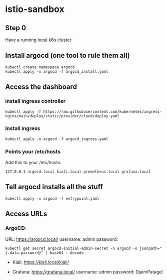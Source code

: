 # istio-sandbox

## Step 0

Have a running local k8s cluster

## Install argocd (one tool to rule them all)

```
kubectl create namespace argocd
kubectl apply -n argocd -f argocd_install.yaml

```

## Access the dashboard

### install ingress controller

```
kubectl apply -f https://raw.githubusercontent.com/kubernetes/ingress-nginx/main/deploy/static/provider/cloud/deploy.yaml

```

### Install ingress

```
kubectl apply -n argocd -f argocd_ingress.yaml
```

### Points your /etc/hosts

Add this to your /etc/hosts:

```
127.0.0.1 argocd.local kiali.local prometheus.local grafana.local
```

## Tell argocd installs all the stuff

```
kubectl apply -n argocd -f entrypoint.yaml
```

<!-- ## Configure Kiali to access remote istio

```
kubectl config view --minify --flatten --context=arn:aws:eks:eu-west-3:915812500603:cluster/evoyageurs-dev-paris > /tmp/kubeconfig
kubectl create secret generic kiali-kubeconfig \
  --from-file=/tmp/kubeconfig \
  -n istio-system
kubectl create secret generic aws-credentials \
  --from-file=credentials=/Users/jeremy_govi/.aws/credentials \
  --dry-run=client -o yaml | kubectl apply -n istio-system -f -
``` -->

## Access URLs

### ArgoCD:

URL: https://argocd.local/
username: admin
password:

```
kubectl get secret argocd-initial-admin-secret -n argocd -o jsonpath="{.data.password}" | base64 --decode
```

- Kiali: https://kiali.local/kiali/

- Grafana: https://grafana.local/
  username: admin
  password: DjaimPatagel
